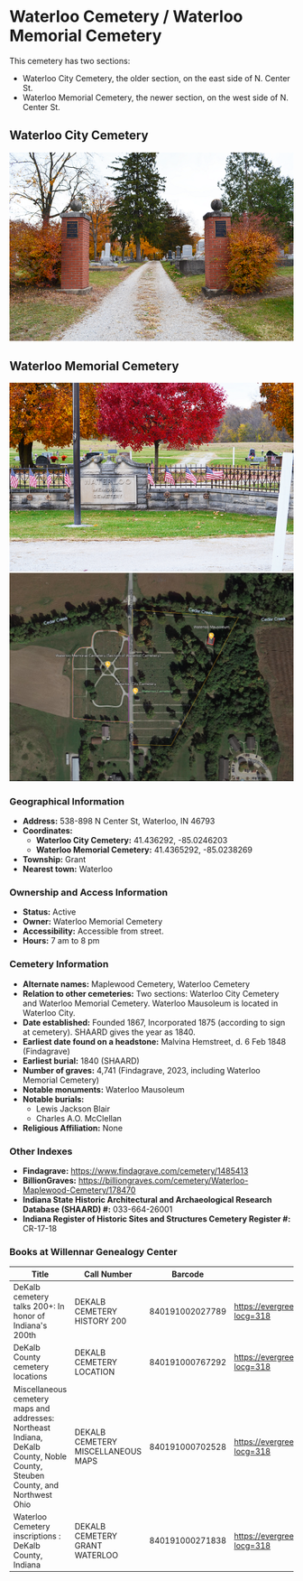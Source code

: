 # Waterloo Cemetery / Waterloo Memorial Cemetery

This cemetery has two sections:
- Waterloo City Cemetery, the older section, on the east side of N. Center St.
- Waterloo Memorial Cemetery, the newer section, on the west side of N. Center St.
## Waterloo City Cemetery
![Waterloo City Cemetery Entrance](https://github.com/FyoAtEPL/DeKalbCemeteries/blob/main/images/cemeteryPhotos/WaterlooCemetery.png "Waterloo City Cemetery Entrance")
## Waterloo Memorial Cemetery
![Waterloo Memorial Cemetery](https://github.com/FyoAtEPL/DeKalbCemeteries/blob/main/images/cemeteryPhotos/WaterlooMemorialCemetery.png "Waterloo Memorial Cemetery")
![Waterloo Cemetery on Google Earth](https://github.com/FyoAtEPL/DeKalbCemeteries/blob/main/images/mapImages/WaterlooCemeteryEarth.png "Waterloo Cemetery on Google Earth")

### Geographical Information
- **Address:** 538-898 N Center St, Waterloo, IN 46793
- **Coordinates:** 
  - **Waterloo City Cemetery:** 41.436292, -85.0246203
  - **Waterloo Memorial Cemetery:** 41.4365292, -85.0238269
- **Township:** Grant
- **Nearest town:** Waterloo

### Ownership and Access Information
- **Status:** Active
- **Owner:** Waterloo Memorial Cemetery
- **Accessibility:** Accessible from street.
- **Hours:** 7 am to 8 pm

### Cemetery Information
- **Alternate names:** Maplewood Cemetery, Waterloo Cemetery
- **Relation to other cemeteries:** Two sections: Waterloo City Cemetery and Waterloo Memorial Cemetery. Waterloo Mausoleum is located in Waterloo City.
- **Date established:** Founded 1867, Incorporated 1875 (according to sign at cemetery). SHAARD gives the year as 1840.
- **Earliest date found on a headstone:** Malvina Hemstreet, d. 6 Feb 1848 (Findagrave)
- **Earliest burial:** 1840 (SHAARD)
- **Number of graves:** 4,741 (Findagrave, 2023, including Waterloo Memorial Cemetery)
- **Notable monuments:** Waterloo Mausoleum
- **Notable burials:** 
  - Lewis Jackson Blair
  - Charles A.O. McClellan 
- **Religious Affiliation:** None

### Other Indexes
- **Findagrave:** https://www.findagrave.com/cemetery/1485413
- **BillionGraves:** https://billiongraves.com/cemetery/Waterloo-Maplewood-Cemetery/178470
- **Indiana State Historic Architectural and Archaeological Research Database (SHAARD) #:** 033-664-26001
- **Indiana Register of Historic Sites and Structures Cemetery Register #:** CR-17-18

### Books at Willennar Genealogy Center
| Title | Call Number | Barcode | Evergreen Record |
| ------------ | ------------ | ------------ | ------------ |
| DeKalb cemetery talks 200+: In honor of Indiana's 200th | DEKALB CEMETERY HISTORY 200 | 840191002027789 | https://evergreen.lib.in.us/eg/opac/record/20859537?locg=318 |
| DeKalb County cemetery locations | DEKALB CEMETERY LOCATION | 840191000767292 | https://evergreen.lib.in.us/eg/opac/record/20670319?locg=318 |
| Miscellaneous cemetery maps and addresses: Northeast Indiana, DeKalb County, Noble County, Steuben County, and Northwest Ohio | DEKALB CEMETERY MISCELLANEOUS MAPS | 840191000702528 | https://evergreen.lib.in.us/eg/opac/record/20673421?locg=318 |
| Waterloo Cemetery inscriptions : DeKalb County, Indiana | DEKALB CEMETERY GRANT WATERLOO | 840191000271838 | https://evergreen.lib.in.us/eg/opac/record/20670312?locg=318 |
